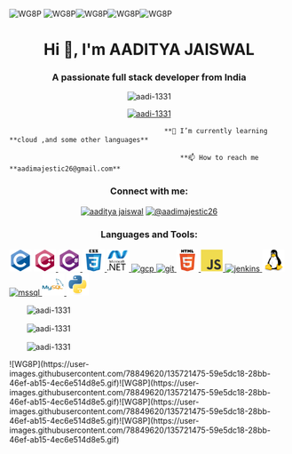 ![WG8P](https://user-images.githubusercontent.com/78849620/135721475-59e5dc18-28bb-46ef-ab15-4ec6e514d8e5.gif)
![WG8P](https://user-images.githubusercontent.com/78849620/135721475-59e5dc18-28bb-46ef-ab15-4ec6e514d8e5.gif)![WG8P](https://user-images.githubusercontent.com/78849620/135721475-59e5dc18-28bb-46ef-ab15-4ec6e514d8e5.gif)![WG8P](https://user-images.githubusercontent.com/78849620/135721475-59e5dc18-28bb-46ef-ab15-4ec6e514d8e5.gif)![WG8P](https://user-images.githubusercontent.com/78849620/135721475-59e5dc18-28bb-46ef-ab15-4ec6e514d8e5.gif)



<h1 align="center">Hi 👋, I'm AADITYA JAISWAL</h1>
<h3 align="center">A passionate full stack developer from India</h3>

<p align="center"> <img src="https://komarev.com/ghpvc/?username=aadi-1331&label=Profile%20views&color=0e75b6&style=flat" alt="aadi-1331" /> </p>

<p align="center"> <a href="https://github.com/ryo-ma/github-profile-trophy"><img src="https://github-profile-trophy.vercel.app/?username=aadi-1331" alt="aadi-1331" /></a> </p>

                                           **🌱 I’m currently learning **cloud ,and some other languages**

                                               **📫 How to reach me **aadimajestic26@gmail.com**

<h3 align="center">Connect with me:</h3>
<p align="center">
<a href="https://www.linkedin.com/in/aaditya-j-3aab9a203/" target="blank"><img align="center" src="https://raw.githubusercontent.com/rahuldkjain/github-profile-readme-generator/neutral-icons/src/images/icons/Social/linked-in-alt.svg" alt="aaditya jaiswal" height="30" width="40" /></a>
<a href="https://www.hackerrank.com/aadimajestic26" target="blank"><img align="center" src="https://raw.githubusercontent.com/rahuldkjain/github-profile-readme-generator/neutral-icons/src/images/icons/Social/hackerrank.svg" alt="@aadimajestic26" height="30" width="40" /></a>
</p>

<h3 align="center">Languages and Tools:</h3>
<p   <a href="https://www.cprogramming.com/" target="_blank"> <img src="https://raw.githubusercontent.com/devicons/devicon/master/icons/c/c-original.svg" alt="c" width="40" height="40"/> </a> <a href="https://www.w3schools.com/cpp/" target="_blank"> <img src="https://raw.githubusercontent.com/devicons/devicon/master/icons/cplusplus/cplusplus-original.svg" alt="cplusplus" width="40" height="40"/> </a> <a href="https://www.w3schools.com/cs/" target="_blank"> <img src="https://raw.githubusercontent.com/devicons/devicon/master/icons/csharp/csharp-original.svg" alt="csharp" width="40" height="40"/> </a> <a href="https://www.w3schools.com/css/" target="_blank"> <img src="https://raw.githubusercontent.com/devicons/devicon/master/icons/css3/css3-original-wordmark.svg" alt="css3" width="40" height="40"/> </a> <a href="https://dotnet.microsoft.com/" target="_blank"> <img src="https://raw.githubusercontent.com/devicons/devicon/master/icons/dot-net/dot-net-original-wordmark.svg" alt="dotnet" width="40" height="40"/> </a>  <a href="https://cloud.google.com" target="_blank"> <img src="https://www.vectorlogo.zone/logos/google_cloud/google_cloud-icon.svg" alt="gcp" width="40" height="40"/> </a> <a href="https://git-scm.com/" target="_blank"> <img src="https://www.vectorlogo.zone/logos/git-scm/git-scm-icon.svg" alt="git" width="40" height="40"/> </a> <a href="https://www.w3.org/html/" target="_blank"> <img src="https://raw.githubusercontent.com/devicons/devicon/master/icons/html5/html5-original-wordmark.svg" alt="html5" width="40" height="40"/> </a> <a href="https://developer.mozilla.org/en-US/docs/Web/JavaScript" target="_blank"> <img src="https://raw.githubusercontent.com/devicons/devicon/master/icons/javascript/javascript-original.svg" alt="javascript" width="40" height="40"/> </a> <a href="https://www.jenkins.io" target="_blank"> <img src="https://www.vectorlogo.zone/logos/jenkins/jenkins-icon.svg" alt="jenkins" width="40" height="40"/> </a> <a href="https://www.linux.org/" target="_blank"> <img src="https://raw.githubusercontent.com/devicons/devicon/master/icons/linux/linux-original.svg" alt="linux" width="40" height="40"/> </a> <a href="https://www.microsoft.com/en-us/sql-server" target="_blank"> <img src="https://cdn.worldvectorlogo.com/logos/microsoft-sql-server.svg" alt="mssql" width="40" height="40"/> </a> <a href="https://www.mysql.com/" target="_blank"> <img src="https://raw.githubusercontent.com/devicons/devicon/master/icons/mysql/mysql-original-wordmark.svg" alt="mysql" width="40" height="40"/> </a> <a href="https://www.python.org" target="_blank"> <img src="https://raw.githubusercontent.com/devicons/devicon/master/icons/python/python-original.svg" alt="python" width="40" height="40"/> </a>  </p>

<p>&nbsp;&nbsp;&nbsp;&nbsp;&nbsp;&nbsp;&nbsp;&nbsp;<img align="center" src="https://github-readme-stats.vercel.app/api/top-langs?username=aadi-1331&show_icons=true&locale=en&layout=compact" alt="aadi-1331" /></p>


<p>&nbsp;&nbsp;&nbsp;&nbsp;&nbsp;&nbsp;&nbsp;&nbsp;<img align="center" src="https://github-readme-stats.vercel.app/api?username=aadi-1331&show_icons=true&locale=en" alt="aadi-1331" /></p>

<p>&nbsp;&nbsp;&nbsp;&nbsp;&nbsp;&nbsp;&nbsp;&nbsp;<img align="center" src="https://github-readme-streak-stats.herokuapp.com/?user=aadi-1331&" alt="aadi-1331" /></p>
![WG8P](https://user-images.githubusercontent.com/78849620/135721475-59e5dc18-28bb-46ef-ab15-4ec6e514d8e5.gif)![WG8P](https://user-images.githubusercontent.com/78849620/135721475-59e5dc18-28bb-46ef-ab15-4ec6e514d8e5.gif)![WG8P](https://user-images.githubusercontent.com/78849620/135721475-59e5dc18-28bb-46ef-ab15-4ec6e514d8e5.gif)![WG8P](https://user-images.githubusercontent.com/78849620/135721475-59e5dc18-28bb-46ef-ab15-4ec6e514d8e5.gif)
